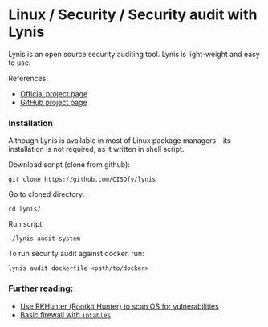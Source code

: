 Linux / Security / Security audit with Lynis
======

Lynis is an open source security auditing tool. Lynis is light-weight and easy to use.

References:
 - [Official project page](https://cisofy.com/lynis/)
 - [GitHub project page](https://github.com/CISOfy/Lynis)

### Installation
Although Lynis is available in most of Linux package managers - its installation is not required, as it written in shell script.

Download script (clone from github):
```shell
git clone https://github.com/CISOfy/lynis
```

Go to cloned directory:
```shell
cd lynis/
```

Run script:
```shell
./lynis audit system
```

To run security audit against docker, run:
```shell
lynis audit dockerfile <path/to/docker>
```

### Further reading:
 - [Use RKHunter (Rootkit Hunter) to scan OS for vulnerabilities](https://github.com/VeliovGroup/ostrio/blob/master/tutorials/linux/security/rootkit-hunter.md)
 - [Basic firewall with `iptables`](https://github.com/VeliovGroup/ostrio/blob/master/tutorials/linux/security/iptables-firewall.md)
